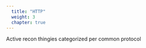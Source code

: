 ```yaml
---
  title: "HTTP"
  weight: 3
  chapter: true
---
```

Active recon thingies categorized per common protocol
